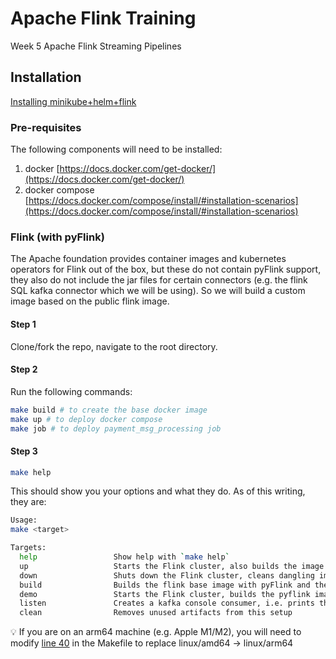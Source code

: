 # Apache Flink Training
Week 5 Apache Flink Streaming Pipelines

## Installation

[Installing minikube+helm+flink](https://www.notion.so/Installing-minikube-helm-flink-44828e96d2874ca39a96fc9f1d618364)

### Pre-requisites

The following components will need to be installed:

1. docker [https://docs.docker.com/get-docker/](https://docs.docker.com/get-docker/)
2. docker compose [https://docs.docker.com/compose/install/#installation-scenarios](https://docs.docker.com/compose/install/#installation-scenarios)

### Flink (with pyFlink)

The Apache foundation provides container images and kubernetes operators for Flink out of the box, but these do not contain pyFlink support, they also do not include the jar files for certain connectors (e.g. the flink SQL kafka connector which we will be using). So we will build a custom image based on the public flink image. 

#### Step 1

Clone/fork the repo, navigate to the root directory.

#### Step 2

Run the following commands:

```bash
make build # to create the base docker image
make up # to deploy docker compose
make job # to deploy payment_msg_processing job
```

#### Step 3

```bash
make help
```

This should show you your options and what they do. As of this writing, they are:

```bash
Usage:
make <target>

Targets:
  help                 Show help with `make help`
  up                   Starts the Flink cluster, also builds the image if it has not been built yet
  down                 Shuts down the Flink cluster, cleans dangling images
  build                Builds the flink base image with pyFlink and the flink-sql kafka connector installed.
  demo                 Starts the Flink cluster, builds the pyflink image if it has not been built yet, creates a demo kafka topic to ingest from
  listen               Creates a kafka console consumer, i.e. prints the kafka messages to your console
  clean                Removes unused artifacts from this setup
```

💡 If you are on an arm64 machine (e.g. Apple M1/M2), you will need to modify [line 40](https://github.com/EcZachly-Inc-Bootcamp/apache-flink-training/blob/f79ed9e0cb6b55d8ddfc55b234bceaad9e6189f0/Makefile#L40) in the Makefile to replace linux/amd64 -> linux/arm64
